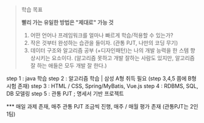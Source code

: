 > 학습 목표
> 
> **빨리 가는 유일한 방법은 "제대로" 가능 것**
> 
> 1. 어떤 언어나 프레임워크를 얼마나 빠르게 학습/적용할 수 있는가?
> 2. 작은 것부터 완성하는 습관을 들이자. (관통 PJT, 나만의 코딩 무기)
> 3. 데이터 구조와 알고리즘 공부 (+디자인패턴)는 나의 개발 능력을 한 스템 향상시키는 요소이다.
>    (알고리즘 못하고 개발 잘하는 사람도 있지만, 알고리즘 잘 하는 애들은 모두 개발 잘 한다.)

step 1 : java 학습
step 2 : 알고리즘 학습 | 삼성 A형 취득 필요 (step 3,4,5 쯤에 B형 시험 존재)
step 3 : HTML / CSS, Spring/MyBatis, Vue.js
step 4 : RDBMS, SQL, DB 모델링
step 5 : 관통 PJT ; 명세서 기반 프로젝트

*** 매일 과제 존재, 매주 관통 PJT 조금씩 진행, 매주 / 매월 평가 존재 (관통PJT는 2인 1팀)
